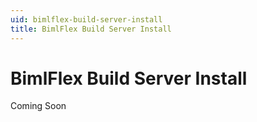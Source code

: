 ```yaml
---
uid: bimlflex-build-server-install
title: BimlFlex Build Server Install
---
```

# BimlFlex Build Server Install

Coming Soon